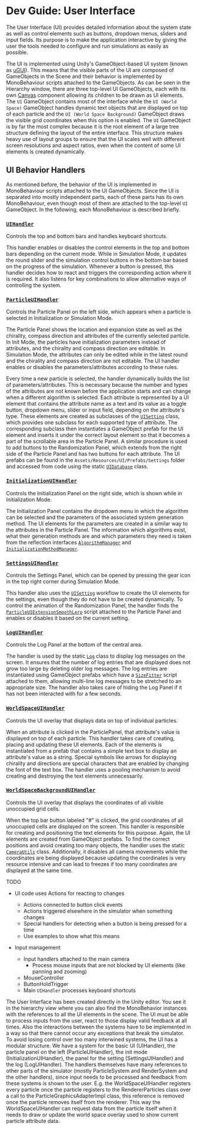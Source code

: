 # Dev Guide: User Interface

The User Interface (UI) provides detailed information about the system state as well as control elements such as buttons, dropdown menus, sliders and input fields.
Its purpose is to make the application interactive by giving the user the tools needed to configure and run simulations as easily as possible.

The UI is implemented using Unity's GameObject-based UI system (known as [uGUI][1]).
This means that the visible parts of the UI are composed of GameObjects in the Scene and their behavior is implemented by MonoBehaviour scripts attached to the GameObjects.
As can be seen in the Hierarchy window, there are three top-level UI GameObjects, each with its own [Canvas][2] component allowing its children to be drawn as UI elements.
The `UI` GameObject contains most of the interface while the `UI (World Space)` GameObject handles dynamic text objects that are displayed on top of each particle and the `UI (World Space Background)` GameObject draws the visible grid coordinates when this option is enabled.
The `UI` GameObject is by far the most complex because it is the root element of a large tree structure defining the layout of the entire interface.
This structure makes heavy use of layout groups to ensure that the UI scales well with different screen resolutions and aspect ratios, even when the content of some UI elements is created dynamically.


## UI Behavior Handlers

As mentioned before, the behavior of the UI is implemented in MonoBehaviour scripts attached to the UI GameObjects.
Since the UI is separated into mostly independent parts, each of these parts has its own MonoBehaviour, even though most of them are attached to the top-level `UI` GameObject.
In the following, each MonoBehaviour is described briefly.

### [`UIHandler`][3]

Controls the top and bottom bars and handles keyboard shortcuts.

This handler enables or disables the control elements in the top and bottom bars depending on the current mode.
While in Simulation Mode, it updates the round slider and the simulation control buttons in the bottom bar based on the progress of the simulation.
Whenever a button is pressed, this handler decides how to react and triggers the corresponding action where it is required.
It also listens for key combinations to allow alternative ways of controlling the system.

### [`ParticleUIHandler`][4]

Controls the Particle Panel on the left side, which appears when a particle is selected in Initialization or Simulation Mode.

The Particle Panel shows the location and expansion state as well as the chirality, compass direction and attributes of the currently selected particle.
In Init Mode, the particles have initialization parameters instead of attributes, and the chirality and compass direction are editable.
In Simulation Mode, the attributes can only be edited while in the latest round and the chirality and compass direction are not editable.
The UI handler enables or disables the parameters/attributes according to these rules.

Every time a new particle is selected, the handler dynamically builds the list of parameters/attributes.
This is necessary because the number and types of the attributes are not known before the application starts and can change when a different algorithm is selected.
Each attribute is represented by a UI element that contains the attribute name as a text and its value as a toggle button, dropdown menu, slider or input field, depending on the attribute's type.
These elements are created as subclasses of the [`UISetting`][8] class, which provides one subclass for each supported type of attribute.
The corresponding subclass then instantiates a GameObject prefab for the UI element and inserts it under the correct layout element so that it becomes a part of the scrollable area in the Particle Panel.
A similar procedure is used to add buttons to the Randomization Panel, which extends from the right side of the Particle Panel and has two buttons for each attribute.
The UI prefabs can be found in the `Assets/Resources/UI/Prefabs/Settings` folder and accessed from code using the static [`UIDatabase`][9] class.

### [`InitializationUIHandler`][5]

Controls the Initialization Panel on the right side, which is shown while in Initialization Mode.

The Initialization Panel contains the dropdown menu in which the algorithm can be selected and the parameters of the associated system generation method.
The UI elements for the parameters are created in a similar way to the attributes in the Particle Panel.
The information which algorithms exist, what their generation methods are and which parameters they need is taken from the reflection interfaces [`AlgorithmManager`][10] and [`InitializationMethodManager`][11].

### [`SettingsUIHandler`][6]

Controls the Settings Panel, which can be opened by pressing the gear icon in the top right corner during Simulation Mode.

This handler also uses the [`UISetting`][8] workflow to create the UI elements for the settings, even though they do not have to be created dynamically.
To control the animation of the Randomization Panel, the handler finds the [`ParticleUIExtensionSmoothLerp`][12] script attached to the Particle Panel and enables or disables it based on the current setting.

### [`LogUIHandler`][7]

Controls the Log Panel at the bottom of the central area.

The handler is used by the static [`Log`][13] class to display log messages on the screen.
It ensures that the number of log entries that are displayed does not grow too large by deleting older log messages.
The log entries are instantiated using GameObject prefabs which have a [`SizeFitter`][14] script attached to them, allowing multi-line log messages to be stretched to an appropriate size.
The handler also takes care of hiding the Log Panel if it has not been interacted with for a few seconds.

### [`WorldSpaceUIHandler`][15]

Controls the UI overlay that displays data on top of individual particles.

When an attribute is clicked in the ParticlePanel, that attribute's value is displayed on top of each particle.
This handler takes care of creating, placing and updating these UI elements.
Each of the elements is instantiated from a prefab that contains a simple text box to display an attribute's value as a string.
Special symbols like arrows for displaying chirality and directions are special characters that are enabled by changing the font of the text box.
The handler uses a pooling mechanism to avoid creating and destroying the text elements unnecessarily.

### [`WorldSpaceBackgroundUIHandler`][16]

Controls the UI overlay that displays the coordinates of all visible unoccupied grid cells.

When the top bar button labeled "#" is clicked, the grid coordinates of all unoccupied cells are displayed on the screen.
This handler is responsible for creating and positioning the text elements for this purpose.
Again, the UI elements are created from GameObject prefabs.
To find the correct positions and avoid creating too many objects, the handler uses the static [`CameraUtils`][17] class.
Additionally, it disables all camera movements while the coordinates are being displayed because updating the coordinates is very resource intensive and can lead to freezes if too many coordinates are displayed at the same time.



TODO


- UI code uses Actions for reacting to changes
	- Actions connected to button click events
	- Actions triggered elsewhere in the simulator when something changes
	- Special handlers for detecting when a button is being pressed for a time
	- Use examples to show what this means

- Input management
	- Input handlers attached to the main camera
		- Process mouse inputs that are not blocked by UI elements (like panning and zooming)
	- MouseController
	- ButtonHoldTrigger
	- Main `UIHandler` processes keyboard shortcuts




The User Interface has been created directly in the Unity editor.
You see it in the hierarchy view where you can also find the MonoBehavior instances with the references to all the UI elements in the scene.
The UI must be able to process inputs from the user, react to those display valid feedback at all times.
Also the interactions between the systems have to be implemented in a way so that there cannot occur any exceptions that break the simulator.
To avoid losing control over too many interwined systems, the UI has a modular structure.
We have a system for the basic UI (UIHandler), the particle panel on the left (ParticleUIHandler), the init mode (InitializationUIHandler), the panel for the setting (SettingsUIHandler) and the log (LogUIHandler).
The handlers themselves have many references to other parts of the simulator (mostly ParticleSystem and RenderSystem and the other handlers), since input needs to be processed and feedback from these systems is shown to the user.
E.g. the WorldSpaceUIHandler registers every particle once the particle registers to the RendererParticles class over a call to the ParticleGraphicsAdapterImpl class, this reference is removed once the particle removes itself from the renderer.
This way the WorldSpaceUIHandler can request data from the particle itself when it needs to draw or update the world space overlay used to show current particle attribute data.




[1]: https://docs.unity3d.com/Packages/com.unity.ugui@1.0/manual/index.html
[2]: https://docs.unity3d.com/Packages/com.unity.ugui@1.0/manual/UICanvas.html
[3]: xref:AS2.UI.UIHandler
[4]: xref:AS2.UI.ParticleUIHandler
[5]: xref:AS2.UI.InitializationUIHandler
[6]: xref:AS2.UI.SettingsUIHandler
[7]: xref:AS2.UI.LogUIHandler
[8]: xref:AS2.UI.UISetting
[9]: xref:AS2.UIDatabase
[10]: xref:AS2.AlgorithmManager
[11]: xref:AS2.InitializationMethodManager
[12]: xref:AS2.UI.ParticleUIExtensionSmoothLerp
[13]: xref:AS2.Log
[14]: xref:AS2.UI.SizeFitter
[15]: xref:AS2.UI.WorldSpaceUIHandler
[16]: xref:AS2.UI.WorldSpaceBackgroundUIHandler
[17]: xref:AS2.CameraUtils
